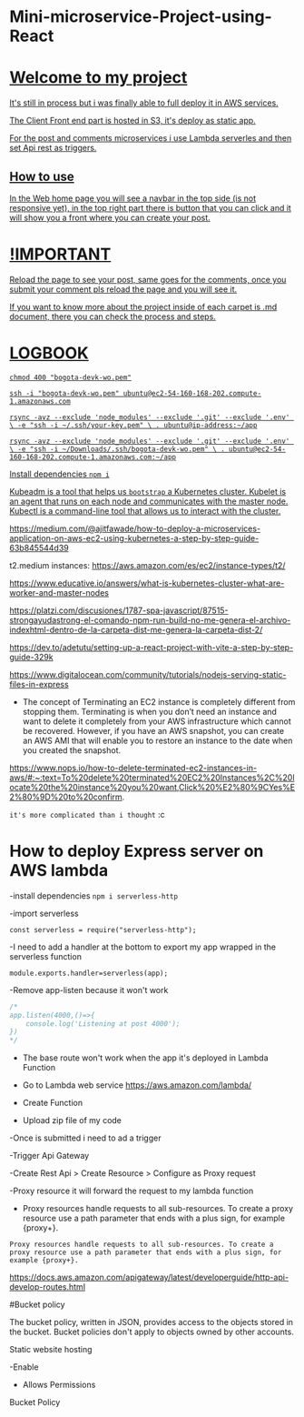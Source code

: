 # Mini-microservice-Project-using-React
 <a href="http://blog-s3-tk.s3-website-us-east-1.amazonaws.com/">
<h1>Welcome to my project</h1>

It's still in process but i was finally able to full deploy it in AWS services.

The Client Front end part is hosted in S3, it's deploy as static app.

For the post and comments microservices i use Lambda serverles and then set Api rest as triggers.

<h2>How to use</h2>

In the Web home page you will see a navbar in the top side (is not responsive yet), in the top right part there is button that you can click and it will show you a front where you can create your post.

# !IMPORTANT

Reload the page to see your post, same goes for the comments, once you submit your comment pls reload the page and you will see it.

If you want to know more about the project inside of each carpet is .md document, there you can check the process and steps.

# LOGBOOK

`chmod 400 "bogota-devk-wo.pem"`

`ssh -i "bogota-devk-wo.pem" ubuntu@ec2-54-160-168-202.compute-1.amazonaws.com`

`rsync -avz --exclude 'node_modules' --exclude '.git' --exclude '.env' \
-e "ssh -i ~/.ssh/your-key.pem" \
. ubuntu@ip-address:~/app`


`rsync -avz --exclude 'node_modules' --exclude '.git' --exclude '.env' \
-e "ssh -i ~/Downloads/.ssh/bogota-devk-wo.pem" \
. ubuntu@ec2-54-160-168-202.compute-1.amazonaws.com:~/app`

Install dependencies
`npm i`


Kubeadm is a tool that helps us ``bootstrap`` a Kubernetes cluster. Kubelet is an agent that runs on each node and communicates with the master node. Kubectl is a command-line tool that allows us to interact with the cluster.



https://medium.com/@ajitfawade/how-to-deploy-a-microservices-application-on-aws-ec2-using-kubernetes-a-step-by-step-guide-63b845544d39

t2.medium instances:
https://aws.amazon.com/es/ec2/instance-types/t2/

https://www.educative.io/answers/what-is-kubernetes-cluster-what-are-worker-and-master-nodes

https://platzi.com/discusiones/1787-spa-javascript/87515-strongayudastrong-el-comando-npm-run-build-no-me-genera-el-archivo-indexhtml-dentro-de-la-carpeta-dist-me-genera-la-carpeta-dist-2/

https://dev.to/adetutu/setting-up-a-react-project-with-vite-a-step-by-step-guide-329k

https://www.digitalocean.com/community/tutorials/nodejs-serving-static-files-in-express


- The concept of Terminating an EC2 instance is completely different from stopping them. Terminating is when you don’t need an instance and want to delete it completely from your AWS infrastructure which cannot be recovered. However, if you have an AWS snapshot, you can create an AWS AMI that will enable you to restore an instance to the date when you created the snapshot.

https://www.nops.io/how-to-delete-terminated-ec2-instances-in-aws/#:~:text=To%20delete%20terminated%20EC2%20Instances%2C%20locate%20the%20instance%20you%20want,Click%20%E2%80%9CYes%E2%80%9D%20to%20confirm.

`it's more complicated than i thought` :c


# How to deploy Express server on AWS lambda

-install dependencies
`npm i serverless-http`

-import serverless

`const serverless = require("serverless-http");`

-I need to add a handler at the bottom to export  my app wrapped in the serverless function

`module.exports.handler=serverless(app);`

-Remove app-listen because it won't work

```js
/*
app.listen(4000,()=>{
    console.log('Listening at post 4000');
})
*/
```
- The base route won't work when the app it's deployed in Lambda Function

- Go to Lambda web service
https://aws.amazon.com/lambda/

- Create Function

- Upload zip file of my code

-Once is submitted i need to ad a trigger

-Trigger Api Gateway

-Create Rest Api > Create Resource > Configure as Proxy request

-Proxy resource it will forward the request to my lambda function

- Proxy resources handle requests to all sub-resources. To create a proxy resource use a path parameter that ends with a plus sign, for example {proxy+}.

`Proxy resources handle requests to all sub-resources. To create a proxy resource use a path parameter that ends with a plus sign, for example {proxy+}.`

https://docs.aws.amazon.com/apigateway/latest/developerguide/http-api-develop-routes.html

#Bucket policy

The bucket policy, written in JSON, provides access to the objects stored in the bucket. Bucket policies don't apply to objects owned by other accounts.


Static website hosting

-Enable


- Allows Permissions

Bucket Policy

